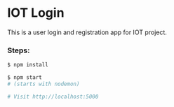 # IOT Login

This is a user login and registration app for IOT project.


### Steps:

```sh
$ npm install
```

```sh
$ npm start
# (starts with nodemon)

# Visit http://localhost:5000
```

